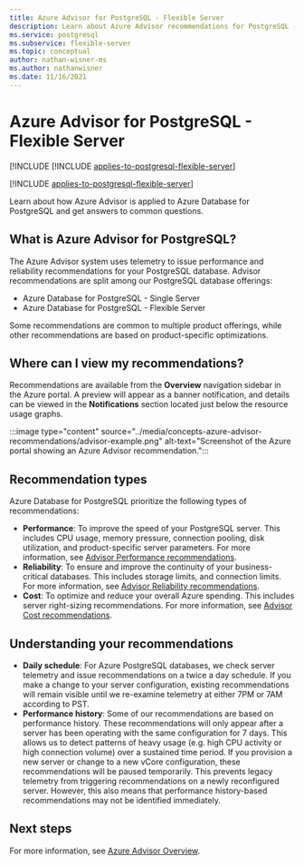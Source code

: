 ```yaml
---
title: Azure Advisor for PostgreSQL - Flexible Server
description: Learn about Azure Advisor recommendations for PostgreSQL - Flexible Server.
ms.service: postgresql
ms.subservice: flexible-server
ms.topic: conceptual
author: nathan-wisner-ms
ms.author: nathanwisner
ms.date: 11/16/2021
---
```

# Azure Advisor for PostgreSQL - Flexible Server

[!INCLUDE [!INCLUDE [applies-to-postgresql-flexible-server](../includes/applies-to-postgresql-flexible-server.md)]

[!INCLUDE [applies-to-postgresql-flexible-server](../includes/applies-to-postgresql-flexible-server.md)]

Learn about how Azure Advisor is applied to Azure Database for PostgreSQL and get answers to common questions.
## What is Azure Advisor for PostgreSQL?
The Azure Advisor system uses telemetry to issue performance and reliability recommendations for your PostgreSQL database. 
Advisor recommendations are split among our PostgreSQL database offerings:
* Azure Database for PostgreSQL - Single Server
* Azure Database for PostgreSQL - Flexible Server

Some recommendations are common to multiple product offerings, while other recommendations are based on product-specific optimizations.
## Where can I view my recommendations?
Recommendations are available from the **Overview** navigation sidebar in the Azure portal. A preview will appear as a banner notification, and details can be viewed in the **Notifications** section located just below the resource usage graphs.

:::image type="content" source="../media/concepts-azure-advisor-recommendations/advisor-example.png" alt-text="Screenshot of the Azure portal showing an Azure Advisor recommendation.":::
## Recommendation types
Azure Database for PostgreSQL prioritize the following types of recommendations:
* **Performance**: To improve the speed of your PostgreSQL server. This includes CPU usage, memory pressure, connection pooling, disk utilization, and product-specific server parameters. For more information, see [Advisor Performance recommendations](../../advisor/advisor-performance-recommendations.md).
* **Reliability**: To ensure and improve the continuity of your business-critical databases. This includes storage limits, and connection limits. For more information, see [Advisor Reliability recommendations](../../advisor/advisor-high-availability-recommendations.md).
* **Cost**: To optimize and reduce your overall Azure spending. This includes server right-sizing recommendations. For more information, see [Advisor Cost recommendations](../../advisor/advisor-cost-recommendations.md).

## Understanding your recommendations
* **Daily schedule**: For Azure PostgreSQL databases, we check server telemetry and issue recommendations on a twice a day schedule. If you make a change to your server configuration, existing recommendations will remain visible until we re-examine telemetry at either 7PM or 7AM according to PST. 
* **Performance history**: Some of our recommendations are based on performance history. These recommendations will only appear after a server has been operating with the same configuration for 7 days. This allows us to detect patterns of heavy usage (e.g. high CPU activity or high connection volume) over a sustained time period. If you provision a new server or change to a new vCore configuration, these recommendations will be paused temporarily. This prevents legacy telemetry from triggering recommendations on a newly reconfigured server. However, this also means that performance history-based recommendations may not be identified immediately.

## Next steps
For more information, see [Azure Advisor Overview](../../advisor/advisor-overview.md).

